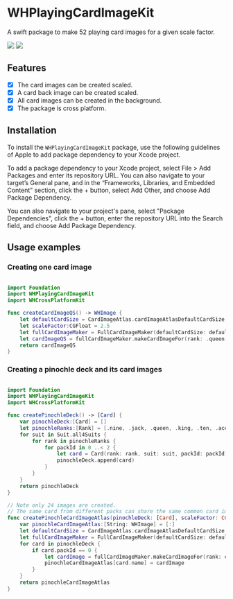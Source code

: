 # WHPlayingCardImageKit


A swift package to make 52 playing card images for a given scale factor.

[![](https://img.shields.io/endpoint?url=https%3A%2F%2Fswiftpackageindex.com%2Fapi%2Fpackages%2Fbillh0420%2FWHPlayingCardImageKit%2Fbadge%3Ftype%3Dplatforms)](https://swiftpackageindex.com/billh0420/WHPlayingCardImageKit)
[![](https://img.shields.io/endpoint?url=https%3A%2F%2Fswiftpackageindex.com%2Fapi%2Fpackages%2Fbillh0420%2FWHPlayingCardImageKit%2Fbadge%3Ftype%3Dswift-versions)](https://swiftpackageindex.com/billh0420/WHPlayingCardImageKit)

## Features
- [x] The card images can be created scaled.
- [x] A card back image can be created scaled.
- [x] All card images can be created in the background.
- [x] The package is cross platform.

## Installation
To install the `WHPlayingCardImageKit` package, use the following guidelines of Apple to add package dependency to your Xcode project.

To add a package dependency to your Xcode project, select File > Add Packages and enter its repository URL.
You can also navigate to your target’s General pane, and in the “Frameworks, Libraries, and Embedded Content” section, click the + button,
select Add Other, and choose Add Package Dependency.

You can also navigate to your project's pane, select "Package Dependencies", click the + button,
enter the repository URL into the Search field, and choose Add Package Dependency.

## Usage examples
### Creating one card image

```swift

import Foundation
import WHPlayingCardImageKit
import WHCrossPlatformKit

func createCardImageQS() -> WHImage {
    let defaultCardSize = CardImageAtlas.cardImageAtlasDefaultCardSize
    let scaleFactor:CGFloat = 2.5
    let fullCardImageMaker = FullCardImageMaker(defaultCardSize: defaultCardSize, scaleFactor: scaleFactor)
    let cardImageQS = fullCardImageMaker.makeCardImageFor(rank: .queen, suit: .spades)
    return cardImageQS
}
```

### Creating a pinochle deck and its card images

```swift

import Foundation
import WHPlayingCardImageKit
import WHCrossPlatformKit

func createPinochleDeck() -> [Card] {
    var pinochleDeck:[Card] = []
    let pinochleRanks:[Rank] = [.nine, .jack, .queen, .king, .ten, .ace]
    for suit in Suit.all4Suits {
        for rank in pinochleRanks {
            for packId in 0 ..< 2 {
                let card = Card(rank: rank, suit: suit, packId: packId)
                pinochleDeck.append(card)
            }
        }
    }
    return pinochleDeck
}

// Note only 24 images are created.
// The same card from different packs can share the same common card image.
func createPinochleCardImageAtlas(pinochleDeck: [Card], scaleFactor: CGFloat) -> Dictionary<String, WHImage> {
    var pinochleCardImageAtlas:[String: WHImage] = [:]
    let defaultCardSize = CardImageAtlas.cardImageAtlasDefaultCardSize
    let fullCardImageMaker = FullCardImageMaker(defaultCardSize: defaultCardSize, scaleFactor: scaleFactor)
    for card in pinochleDeck {
        if card.packId == 0 {
            let cardImage = fullCardImageMaker.makeCardImageFor(rank: card.rank, suit: card.suit)
            pinochleCardImageAtlas[card.name] = cardImage
        }
    }
    return pinochleCardImageAtlas
}
```
